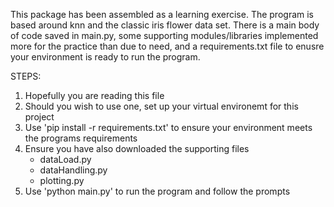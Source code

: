 This package has been assembled as a learning exercise. The program is based around knn and the classic iris flower
data set. There is a main body of code saved in main.py, some supporting modules/libraries implemented more for the
practice than due to need, and a requirements.txt file to enusre your environment is ready to run the program.


STEPS:
1) Hopefully you are reading this file
2) Should you wish to use one, set up your virtual environemt for this project
3) Use 'pip install -r requirements.txt' to ensure your environment meets the programs requirements
4) Ensure you have also downloaded the supporting files
   - dataLoad.py
   - dataHandling.py
   - plotting.py
5) Use 'python main.py' to run the program and follow the prompts
